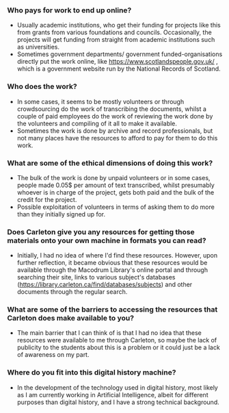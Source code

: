 ### Who pays for work to end up online? 
- Usually academic institutions, who get their funding for projects like this from grants from various foundations and councils. Occasionally, the projects will get funding from straight from academic institutions such as universities.
- Sometimes government departments/ government funded-organisations directly put the work online, like https://www.scotlandspeople.gov.uk/ , which is a government website run by the National Records of Scotland. 
### Who does the work? 
- In some cases, it seems to be mostly volunteers or through crowdsourcing do the work of transcribing the documents, whilst a couple of paid employees do the work of reviewing the work done by the volunteers and compiling of it all to make it available.  
- Sometimes the work is done by archive and record professionals, but not many places have the resources to afford to pay for them to do this work.
### What are some of the ethical dimensions of doing this work? 
- The bulk of the work is done by unpaid volunteers or in some cases, people made 0.05$ per amount of text transcribed, whilst presumably whoever is in charge of the project, gets both paid and the bulk of the credit for the project.       
- Possible exploitation of volunteers in terms of asking them to do more than they initially signed up for. 
### Does Carleton give you any resources for getting those materials onto your own machine in formats you can read? 
- Initially, I had no idea of where I'd find these resources. However, upon further reflection, it became obvious that these resources would be available through the Macodrum Library's online portal and through searching their site, links to various subject's databases (https://library.carleton.ca/find/databases/subjects) and other documents through the regular search. 
### What are some of the barriers to accessing the resources that Carleton does make available to you? 
- The main barrier that I can think of is that I had no idea that these resources were available to me through Carleton, so maybe the lack of publicity to the students about this is a problem or it could just be a lack of awareness on my part. 
### Where do you fit into this digital history machine? 
- In the development of the technology used in digital history, most likely as I am currently working in Artificial Intelligence, albeit for different purposes than digital history, and I have a strong technical background.
